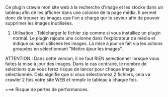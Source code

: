 Ce plugin crawle mon site web à la recherche d'image et les stocke dans un tableau afin de les afficher dans une colonne de la page média.
              Il permet donc de trouver les images que l'on a chargé qur le seveur afin de pouvoir supprimer les images inutilisées.

1. Utilisation : 
Télécharger le fichier zip comme si vous installiez un plugin normal.
Le plugin rajoute une colonne dans l'explorateur de média et indique où sont utilisées les images.
La mise à jour se fait via les actions groupées en sélectionnant "Mettre àjour les images".


ATTENTION : Dans cette version, il ne faut RIEN selectionner lorsque vous faites la mise à jour des images. Dans le cas contraire, le nombre de selections que vous ferez risque de lancer pour chaque image sélectionnée. Cela signifie que si vous sélectionnez 2 fichiers, cela va crawler 2 fois votre site WEB et remplir le tableau à chaque fois.

===> Risque de pertes de performances.
